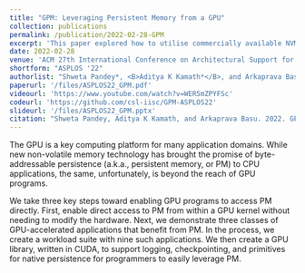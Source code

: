 ```yaml
---
title: "GPM: Leveraging Persistent Memory from a GPU"
collection: publications
permalink: /publication/2022-02-28-GPM
excerpt: 'This paper explored how to utilise commercially available NVM on a GPU using real hardware. Through this process we came up with a benchmark suite (GPMBench) consisting of GPU applications that benefit from both GPU parallelism as well as NVM persistence. We also provide a GPU-optimised library (libGPM) that simplifies access to NVM from a GPU.'
date: 2022-02-28
venue: 'ACM 27th International Conference on Architectural Support for Programming Languages and Operating Systems (ASPLOS)'
shortform: "ASPLOS '22"
authorlist: "Shweta Pandey*, <B>Aditya K Kamath*</B>, and Arkaprava Basu<br>(*Authors contributed equally to this work)"
paperurl: '/files/ASPLOS22_GPM.pdf'
videourl: 'https://www.youtube.com/watch?v=WER5mZPYFSc'
codeurl: 'https://github.com/csl-iisc/GPM-ASPLOS22'
slideurl: '/files/ASPLOS22_GPM.pptx'
citation: "Shweta Pandey, Aditya K Kamath, and Arkaprava Basu. 2022. GPM: leveraging persistent memory from a GPU. Proceedings of the 27th ACM International Conference on Architectural Support for Programming Languages and Operating Systems. Association for Computing Machinery, New York, NY, USA, 142–156. DOI:https://doi.org/10.1145/3503222.3507758"
---
```

The GPU is a key computing platform for many application domains. While new non-volatile memory technology has brought the promise of byte-addressable persistence (a.k.a., persistent memory, or PM) to CPU applications, the same, unfortunately, is beyond the reach of GPU programs.

We take three key steps toward enabling GPU programs to access PM directly. First, enable direct access to PM from within a GPU kernel without needing to modify the hardware. Next, we demonstrate three classes of GPU-accelerated applications that benefit from PM. In the process, we create a workload suite with nine such applications. We then create a GPU library, written in CUDA, to support logging, checkpointing, and primitives for native persistence for programmers to easily leverage PM.
